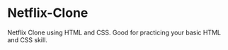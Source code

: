 # Netflix-Clone
Netflix Clone using HTML and CSS. Good for practicing your basic HTML and CSS skill. 
